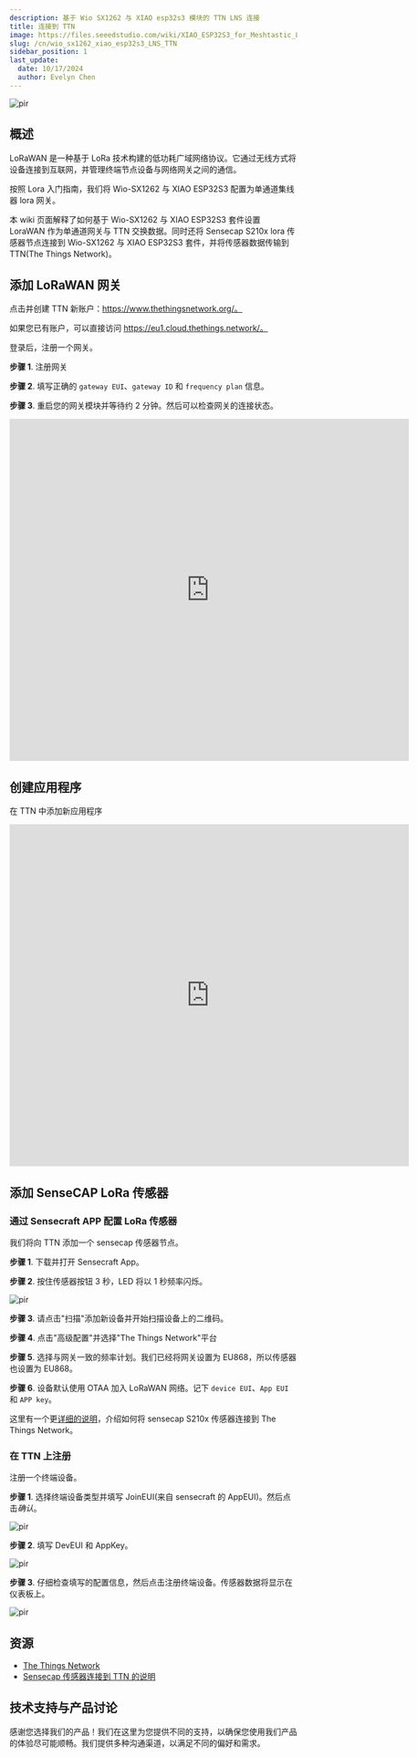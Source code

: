 ```yaml
---
description: 基于 Wio SX1262 与 XIAO esp32s3 模块的 TTN LNS 连接
title: 连接到 TTN
image: https://files.seeedstudio.com/wiki/XIAO_ESP32S3_for_Meshtastic_LoRa/40.png
slug: /cn/wio_sx1262_xiao_esp32s3_LNS_TTN
sidebar_position: 1
last_update:
  date: 10/17/2024
  author: Evelyn Chen
---
```


<p style={{textAlign: 'center'}}><img src="https://files.seeedstudio.com/wiki/XIAO_ESP32S3_for_Meshtastic_LoRa/40.png" alt="pir" width={900} height="auto" /></p>

## 概述

LoRaWAN 是一种基于 LoRa 技术构建的低功耗广域网络协议。它通过无线方式将设备连接到互联网，并管理终端节点设备与网络网关之间的通信。

按照 Lora 入门指南，我们将 Wio-SX1262 与 XIAO ESP32S3 配置为单通道集线器 lora 网关。

本 wiki 页面解释了如何基于 Wio-SX1262 与 XIAO ESP32S3 套件设置 LoraWAN 作为单通道网关与 TTN 交换数据。同时还将 Sensecap S210x lora 传感器节点连接到 Wio-SX1262 与 XIAO ESP32S3 套件，并将传感器数据传输到 TTN(The Things Network)。

## 添加 LoRaWAN 网关

点击并创建 TTN 新账户：https://www.thethingsnetwork.org/。

如果您已有账户，可以直接访问 https://eu1.cloud.thethings.network/。

登录后，注册一个网关。

**步骤 1**. 注册网关

**步骤 2**. 填写正确的 `gateway EUI`、`gateway ID` 和 `frequency plan` 信息。

**步骤 3**. 重启您的网关模块并等待约 2 分钟。然后可以检查网关的连接状态。

<div class="table-center">
<iframe width="700" height="600" src="https://files.seeedstudio.com/wiki/XIAO_ESP32S3_for_Meshtastic_LoRa/video.mp4" scrolling="no" border="0" frameborder="no" framespacing="0" allowfullscreen="false"> </iframe>
</div>

## 创建应用程序

在 TTN 中添加新应用程序

<div class="table-center">
<iframe width="700" height="600" src="https://files.seeedstudio.com/wiki/XIAO_ESP32S3_for_Meshtastic_LoRa/video1.mp4" scrolling="no" border="0" frameborder="no" framespacing="0" allowfullscreen="false"> </iframe>
</div>

## 添加 SenseCAP LoRa 传感器

### 通过 Sensecraft APP 配置 LoRa 传感器

我们将向 TTN 添加一个 sensecap 传感器节点。

**步骤 1**. 下载并打开 Sensecraft App。

**步骤 2**. 按住传感器按钮 3 秒，LED 将以 1 秒频率闪烁。

<p style={{textAlign: 'center'}}><img src="https://files.seeedstudio.com/wiki/XIAO_ESP32S3_for_Meshtastic_LoRa/41.png" alt="pir" width={300} height="auto" /></p>

**步骤 3**. 请点击"扫描"添加新设备并开始扫描设备上的二维码。

**步骤 4**. 点击"高级配置"并选择"The Things Network"平台

**步骤 5**. 选择与网关一致的频率计划。我们已经将网关设置为 EU868，所以传感器也设置为 EU868。

**步骤 6**. 设备默认使用 OTAA 加入 LoRaWAN 网络。记下 `device EUI`、`App EUI` 和 `APP key`。

这里有一个更[详细的说明](https://files.seeedstudio.com/products/SenseCAP/S210X/How%20to%20Connect%20SenseCAP%20S210X%20to%20The%20Things%20Network.pdf)，介绍如何将 sensecap S210x 传感器连接到 The Things Network。

### 在 TTN 上注册

注册一个终端设备。

**步骤 1**. 选择终端设备类型并填写 JoinEUI(来自 sensecraft 的 AppEUI)。然后点击*确认*。

<p style={{textAlign: 'center'}}><img src="https://files.seeedstudio.com/wiki/XIAO_ESP32S3_for_Meshtastic_LoRa/42.png" alt="pir" width={600} height="auto" /></p>

**步骤 2**. 填写 DevEUI 和 AppKey。

<p style={{textAlign: 'center'}}><img src="https://files.seeedstudio.com/wiki/XIAO_ESP32S3_for_Meshtastic_LoRa/43.png" alt="pir" width={600} height="auto" /></p>

**步骤 3**. 仔细检查填写的配置信息，然后点击注册终端设备。传感器数据将显示在仪表板上。

<p style={{textAlign: 'center'}}><img src="https://files.seeedstudio.com/wiki/XIAO_ESP32S3_for_Meshtastic_LoRa/44.png" alt="pir" width={600} height="auto" /></p>

## 资源

- [The Things Network](https://eu1.cloud.thethings.network/)
- [Sensecap 传感器连接到 TTN 的说明](https://files.seeedstudio.com/products/SenseCAP/S210X/How%20to%20Connect%20SenseCAP%20S210X%20to%20The%20Things%20Network.pdf)

## 技术支持与产品讨论

感谢您选择我们的产品！我们在这里为您提供不同的支持，以确保您使用我们产品的体验尽可能顺畅。我们提供多种沟通渠道，以满足不同的偏好和需求。

<div class="button_tech_support_container">
<a href="https://forum.seeedstudio.com/" class="button_forum"></a>
<a href="https://www.seeedstudio.com/contacts" class="button_email"></a>
</div>

<div class="button_tech_support_container">
<a href="https://discord.gg/eWkprNDMU7" class="button_discord"></a>
<a href="https://github.com/Seeed-Studio/wiki-documents/discussions/69" class="button_discussion"></a>
</div>

